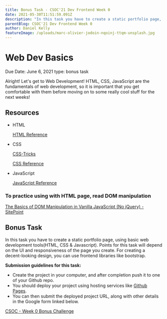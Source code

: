 ```yaml
---
title: Bonus Task - CSOC'21 Dev Frontend Week 0
date: 2021-05-30T11:51:59.091Z
description: "In this task you have to create a static portfolio page, using basic web development tools(HTML, CSS & Javascript)."
parentBlog: CSOC'21 Dev Frontend Week 0
author: Daniel Kelly
featureImage: /uploads/marc-olivier-jodoin-nqoinj-ttqm-unsplash.jpg
---
```


# Web Dev Basics

Due Date: June 6, 2021
type: bonus task

Alright! Let's get to Web Development! HTML, CSS, JavaScript are the fundamentals of web development, so it is important that you get comfortable with them before moving on to some really cool stuff for the next weeks!

## Resources

- HTML

    [HTML Reference](https://htmlreference.io/)

- CSS

    [CSS-Tricks](https://css-tricks.com/)

    [CSS Reference](https://cssreference.io/)

- JavaScript

    [JavaScript Reference](https://www.w3schools.com/jsref/jsref_reference.asp)

### To practice using with HTML page, read DOM manipulation

[The Basics of DOM Manipulation in Vanilla JavaScript (No jQuery) - SitePoint](https://www.sitepoint.com/dom-manipulation-vanilla-javascript-no-jquery/)

## Bonus Task

In this task you have to create a static portfolio page, using basic web development tools(HTML, CSS & Javascript). Points for this task will depend on the UI and responsiveness of the page you create. For creating a decent-looking design, you can use frontend libraries like bootstrap.

**Submission guidelines for this task:**

- Create the project in your computer, and after completion push it to one of your Github repo.
- You should deploy your project using hosting services like [Github Pages](https://guides.github.com/features/pages/).
- You can then submit the deployed project URL, along with other details in the Google form linked below.

[CSOC - Week 0 Bonus Challenge](https://docs.google.com/forms/d/e/1FAIpQLSf0dDl6BZGTkUIHkiSjcv8frvMBZzhuJNV1VsDz57g43juINA/viewform)